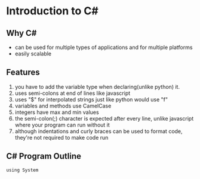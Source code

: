 # Introduction to C#

## Why C#
- can be used for multiple types of applications and for multiple platforms
- easily scalable

## Features
1. you have to add the variable type when declaring(unlike python) it. 
2. uses semi-colons at end of lines like javascript
3. uses "$" for interpolated strings just like python would use "f"
4. variables and methods use CamelCase
5. integers have max and min values
6. the semi-colon(;) character is expected after every line, unlike javascript where your program can run without it
7. although indentations and curly braces can be used to format code, they're not required to make code run

## C# Program Outline
`using System`